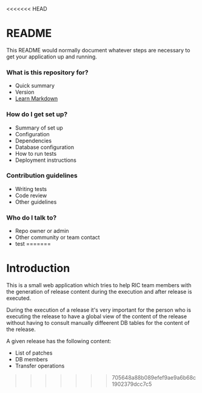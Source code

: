 <<<<<<< HEAD
# README #

This README would normally document whatever steps are necessary to get your application up and running.

### What is this repository for? ###

* Quick summary
* Version
* [Learn Markdown](https://bitbucket.org/tutorials/markdowndemo)

### How do I get set up? ###

* Summary of set up
* Configuration
* Dependencies
* Database configuration
* How to run tests
* Deployment instructions

### Contribution guidelines ###

* Writing tests
* Code review
* Other guidelines

### Who do I talk to? ###

* Repo owner or admin
* Other community or team contact
* test
=======
# Introduction #

This is a small web application which tries to help RIC team members with the generation of release content during the execution and after release is executed.

During the execution of a release it's very important for the person who is executing the release to have a global view of the content of the release without having to consult manually diffeerent DB tables for the content of the release.

A given release has the following content:

* List of patches
* DB members
* Transfer operations



>>>>>>> 705648a88b089efef9ae9a6b68c1902379dcc7c5
